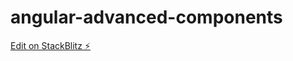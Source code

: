 # angular-advanced-components

[Edit on StackBlitz ⚡️](https://stackblitz.com/edit/stackblitz-starters-9mekya)